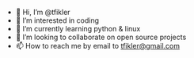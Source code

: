 - 👋 Hi, I’m @tfikler
- 👀 I’m interested in coding
- 🌱 I’m currently learning python & linux
- 💞️ I’m looking to collaborate on open source projects
- 📫 How to reach me by email to tfikler@gmail.com

<!---
tfikler/tfikler is a ✨ special ✨ repository because its `README.md` (this file) appears on your GitHub profile.
You can click the Preview link to take a look at your changes.
--->
